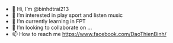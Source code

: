 - 👋 Hi, I’m @binhdtrai213
- 👀 I’m interested in play sport and listen music
- 🌱 I’m currently learning in FPT 
- 💞️ I’m looking to collaborate on ...
- 📫 How to reach me https://www.facebook.com/DaoThienBinh/

<!---
binhdtrai213/binhdtrai213 is a ✨ special ✨ repository because its `README.md` (this file) appears on your GitHub profile.
You can click the Preview link to take a look at your changes.
--->
